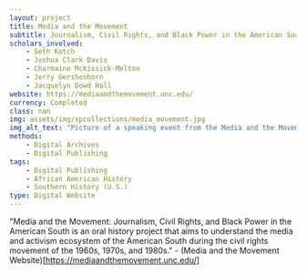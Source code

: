 ```yaml
---
layout: project
title: Media and the Movement
subtitle: Journalism, Civil Rights, and Black Power in the American South
scholars_involved: 
    - Seth Kotch
    - Joshua Clark Davis
    - Charmaine McKissick-Melton
    - Jerry Gershenhorn 
    - Jacquelyn Dowd Hall
website: https://mediaandthemovement.unc.edu/
currency: Completed
class: nan
img: assets/img/spcollections/media_movement.jpg
img_alt_text: "Picture of a speaking event from the Media and the Movement Collection."
methods:
    - Digital Archives
    - Digital Publishing
tags:
    - Digital Publishing
    - African American History
    - Southern History (U.S.)
type: Digital Website
---
```

"Media and the Movement: Journalism, Civil Rights, and Black Power in the American South is an oral history project that aims to understand the media and activism ecosystem of the American South during the civil rights movement of the 1960s, 1970s, and 1980s." - (Media and the Movement Website)[https://mediaandthemovement.unc.edu/]
